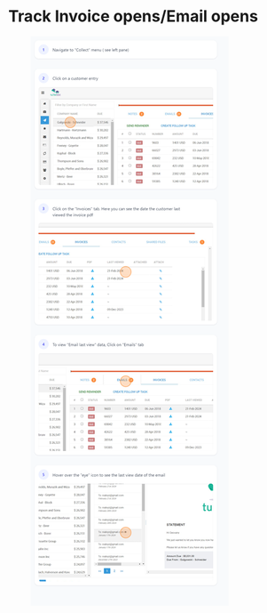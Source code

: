 # Track Invoice opens/Email opens

<figure><img src="../.gitbook/assets/invoice tracking2.png" alt=""><figcaption></figcaption></figure>
